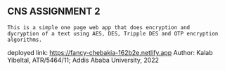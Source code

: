 ## CNS ASSIGNMENT 2
    This is a simple one page web app that does encryption and 
    dycryption of a text using AES, DES, Tripple DES and OTP encryption algorithms.

deployed link: https://fancy-chebakia-162b2e.netlify.app
Author: Kalab Yibeltal, ATR/5464/11; Addis Ababa University, 2022
